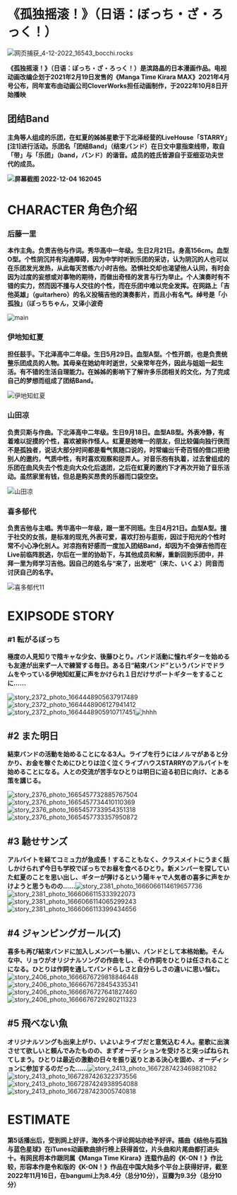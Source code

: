 # **《孤独摇滚！》（日语：ぼっち・ざ・ろっく！）**

![网页捕获_4-12-2022_16543_bocchi.rocks](https://cdn.jsdelivr.net/gh/zxxoo123/ImageZZH/%E7%BD%91%E9%A1%B5%E6%8D%95%E8%8E%B7_4-12-2022_16543_bocchi.rocks.jpeg)

**《孤独摇滚！》（日语：ぼっち・ざ・ろっく！）是滨路晶的日本漫画作品。电视动画改编企划于2021年2月19日发售的《Manga Time Kirara MAX》2021年4月号公布，同年宣布由动画公司CloverWorks担任动画制作，于2022年10月8日开始播映**





## 团结Band

**主角等人组成的乐团，在虹夏的姊姊星歌于下北泽经营的LiveHouse「STARRY」[注1]进行活动。乐团名「团结Band」（结束バンド）在日文中意指束线带，取自「带」与「乐团」（band，バンド）的谐音。成员的姓氏皆源自于亚细亚功夫世代的成员。**

**![屏幕截图 2022-12-04 162045](https://cdn.jsdelivr.net/gh/zxxoo123/ImageZZH/%E5%B1%8F%E5%B9%95%E6%88%AA%E5%9B%BE%202022-12-04%20162045.png)**



# **CHARACTER 角色介绍**



### **后藤一里**

**本作主角。负责吉他与作词。秀华高中一年级。生日2月21日。身高156cm。血型O型。个性阴沉并有沟通障碍，因为中学时听到乐团的采访，认为阴沉的人也可以在乐团发光发热，从此每天苦练六小时吉他。恐惧社交却也渴望他人认同，有时会因为过度的妄想或对事物的期待，而做出奇怪的发言与行为举止。个人演奏时有不错的实力，然而因不擅与人交往的个性，而在乐团中难以完全发挥。在网路上「吉他英雄」（guitarhero）的名义投稿吉他的演奏影片，而且小有名气。绰号是「小孤独」（ぼっちちゃん，又译小波奇**

![main](https://cdn.jsdelivr.net/gh/zxxoo123/ImageZZH/main.png)







### **伊地知虹夏**

**担任鼓手。下北泽高中二年级。生日5月29日。血型A型。个性开朗，也是负责统整乐团成员的人物。其母亲在她幼年时逝世，父亲常年在外，因此与姐姐一起生活。有不错的生活自理能力。在姊姊的影响下了解许多乐团相关的文化，为了完成自己的梦想而组成了团结Band。**

![伊地知虹夏](https://cdn.jsdelivr.net/gh/zxxoo123/ImageZZH/%E4%BC%8A%E5%9C%B0%E7%9F%A5%E8%99%B9%E5%A4%8F.png)





### **山田凉**

**负责贝斯与作曲。下北泽高中二年级。生日9月18日。血型AB型。外表冷静，有着难以捉摸的个性，喜欢被称作怪人。虹夏是她唯一的朋友，但比较偏向独行侠而不是孤独者，说话大部分时间都是看气氛随口说的，时常编出千奇百怪的借口拒绝别人的邀约，气质中性，有时喜欢观察和捉弄人。对音乐抱有执着，过去曾组成的乐团在曲风失去个性走向大众化后退团，之后在虹夏的邀约下才再次开始了音乐活动。虽然家里有钱，但总是购买昂贵的乐器而口袋空空。**

![山田凉](https://cdn.jsdelivr.net/gh/zxxoo123/ImageZZH/%E5%B1%B1%E7%94%B0%E5%87%89.png)





### 喜多郁代

**负责吉他与主唱。秀华高中一年级，跟一里不同班。生日4月21日。血型A型。擅于社交的女孩，是标准的现充,外表可爱，喜欢打扮与逛街，因过于阳光的个性时常不小心净化别人。对凉抱有好感而一度加入团结Band，却因为不会弹吉他而在Live前临阵脱逃，尔后在一里的协助下，与其他成员和解，重新回到乐团中，并拜一里为师学习吉他。因自己的姓名与“来了，出发吧”（来た、いくよ）同音而讨厌自己的名字。**

![喜多郁代11](https://cdn.jsdelivr.net/gh/zxxoo123/ImageZZH/%E5%96%9C%E5%A4%9A%E9%83%81%E4%BB%A311.png)



# EXIPSODE STORY

### #1 転がるぼっち

**極度の人見知りで陰キャな少女、後藤ひとり。バンド活動に憧れギターを始めるも友達が出来ず一人で練習する毎日。ある日“結束バンド”というバンドでドラムをやっている伊地知虹夏に声をかけられ１日だけサポートギターをすることに……**

![story_2372_photo_1664448905637917489](https://cdn.jsdelivr.net/gh/zxxoo123/ImageZZH/story_2372_photo_1664448905637917489.jpg)![story_2372_photo_1664448906127941412](https://cdn.jsdelivr.net/gh/zxxoo123/ImageZZH/story_2372_photo_1664448906127941412.jpg)![story_2372_photo_1664448905910717451](https://cdn.jsdelivr.net/gh/zxxoo123/ImageZZH/story_2372_photo_1664448905910717451.jpg)![hhhh](https://cdn.jsdelivr.net/gh/zxxoo123/ImageZZH/hhhh.jpg)



## #2 また明日

**結束バンドの活動を始めることになる3人。ライブを行うにはノルマがあると分かり、お金を稼ぐためにひとりは泣く泣くライブハウスSTARRYのアルバイトを始めることになる。人との交流が苦手なひとりは明日に迫る初日に向け、とある策を講じる。**

![story_2376_photo_1665457732885767504](https://cdn.jsdelivr.net/gh/zxxoo123/ImageZZH/story_2376_photo_1665457732885767504.jpg)![story_2376_photo_1665457734410110369](https://cdn.jsdelivr.net/gh/zxxoo123/ImageZZH/story_2376_photo_1665457734410110369.jpg)![story_2376_photo_1665457733954351318](https://cdn.jsdelivr.net/gh/zxxoo123/ImageZZH/story_2376_photo_1665457733954351318.jpg)![story_2376_photo_1665457733357950872](https://cdn.jsdelivr.net/gh/zxxoo123/ImageZZH/story_2376_photo_1665457733357950872.jpg)



## #3 馳せサンズ

**アルバイトを経てコミュ力が急成長！することもなく、クラスメイトにうまく話しかけられず今日も学校でぼっちでお昼を食べるひとり。新メンバーを探していた虹夏のことを思い出し、ギターが弾けるという陽キャで人気者の喜多に声をかけようと思うものの……**![story_2381_photo_1666066114619657736](https://cdn.jsdelivr.net/gh/zxxoo123/ImageZZH/story_2381_photo_1666066114619657736.jpg)![story_2381_photo_1666066115333922073](https://cdn.jsdelivr.net/gh/zxxoo123/ImageZZH/story_2381_photo_1666066115333922073.jpg)![story_2381_photo_1666066114065299243](https://cdn.jsdelivr.net/gh/zxxoo123/ImageZZH/story_2381_photo_1666066114065299243.jpg)![story_2381_photo_1666066113399434656](https://cdn.jsdelivr.net/gh/zxxoo123/ImageZZH/story_2381_photo_1666066113399434656.jpg)



## #4 ジャンピングガール(ズ)

**喜多も再び結束バンドに加入しメンバーも揃い、バンドとして本格始動。そんな中、リョウがオリジナルソングの作曲をし、その作詞をひとりは任されることになる。ひとりは作詞を通してバンドらしさと自分らしさの違いに思い悩む。**![story_2406_photo_1666676729818846448](https://cdn.jsdelivr.net/gh/zxxoo123/ImageZZH/story_2406_photo_1666676729818846448.jpg)![story_2406_photo_1666676728454335341](https://cdn.jsdelivr.net/gh/zxxoo123/ImageZZH/story_2406_photo_1666676728454335341.jpg)![story_2406_photo_1666676727641827460](https://cdn.jsdelivr.net/gh/zxxoo123/ImageZZH/story_2406_photo_1666676727641827460.jpg)![story_2406_photo_1666676729280211323](https://cdn.jsdelivr.net/gh/zxxoo123/ImageZZH/story_2406_photo_1666676729280211323.jpg)



## #5 飛べない魚

**オリジナルソングも出来上がり、いよいよライブだと意気込む４人。星歌に出演させて欲しいと頼んでみたものの、まずオーディションを受けろと突っぱねられてしまう。ひとりは最近の激動の日々を振り返りとある決心を固め、オーディションに参加するのだった……**![story_2413_photo_1667287423469821082](https://cdn.jsdelivr.net/gh/zxxoo123/ImageZZH/story_2413_photo_1667287423469821082.jpg)![story_2413_photo_1667287426322373556](https://cdn.jsdelivr.net/gh/zxxoo123/ImageZZH/story_2413_photo_1667287426322373556.jpg)![story_2413_photo_1667287424938954088](https://cdn.jsdelivr.net/gh/zxxoo123/ImageZZH/story_2413_photo_1667287424938954088.jpg)![story_2413_photo_1667287423005740818](https://cdn.jsdelivr.net/gh/zxxoo123/ImageZZH/story_2413_photo_1667287423005740818.jpg)



# ESTIMATE

**第5话播出后，受到网上好评，海外多个评论网站亦给予好评。插曲《结他与孤独与蓝色星球》在iTunes动画歌曲排行榜上获得首位，片头曲和片尾曲都打进头十。有网民将本作跟同属《Manga Time Kirara》连载作品的《K-ON！》作比较，形容本作是令和版的《K-ON！》作品在中国大陆多个平台上获得好评，截至2022年11月16日，在bangumi上为8.4分（总分10分），豆瓣为9.3分（总分10分）**